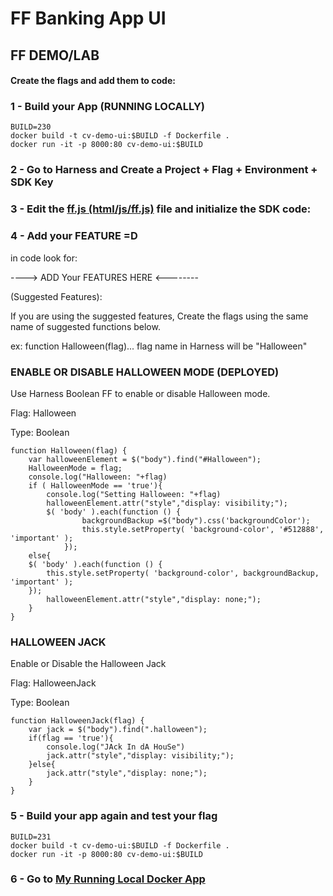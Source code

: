 # FF Banking App UI

## FF DEMO/LAB

#### Create the flags and add them to code:

### 1 - Build your App (RUNNING LOCALLY)

	BUILD=230
	docker build -t cv-demo-ui:$BUILD -f Dockerfile .
	docker run -it -p 8000:80 cv-demo-ui:$BUILD


### 2 - Go to Harness and Create a Project + Flag + Environment + SDK Key

### 3 - Edit the [ff.js (html/js/ff.js)](https://github.com/diegopereiraeng/harness-ff-bankingapp-ui/blob/main/html/js/ff.js) file and initialize the SDK code:

### 4 - Add your FEATURE =D

in code look for:

----> ADD Your FEATURES HERE <--------


(Suggested Features):

If you are using the suggested features, Create the flags using the same name of suggested functions below.

ex: function Halloween(flag)...
flag name in Harness will be "Halloween"

### ENABLE OR DISABLE HALLOWEEN MODE (DEPLOYED)
Use Harness Boolean FF to enable or disable Halloween mode.

Flag: Halloween

Type: Boolean

	function Halloween(flag) {
        var halloweenElement = $("body").find("#Halloween");
        HalloweenMode = flag;
        console.log("Halloween: "+flag)
        if ( HalloweenMode == 'true'){
            console.log("Setting Halloween: "+flag)
            halloweenElement.attr("style","display: visibility;");
            $( 'body' ).each(function () {
                    backgroundBackup =$("body").css('backgroundColor');
                    this.style.setProperty( 'background-color', '#512888', 'important' );
                });
        else{
        $( 'body' ).each(function () {
            this.style.setProperty( 'background-color', backgroundBackup, 'important' );
        });
            halloweenElement.attr("style","display: none;");
        }
    }

### HALLOWEEN JACK
Enable or Disable the Halloween Jack

Flag: HalloweenJack

Type: Boolean

	function HalloweenJack(flag) {
        var jack = $("body").find(".halloween");
        if(flag == 'true'){
            console.log("JAck In dA HouSe")
            jack.attr("style","display: visibility;");
        }else{
            jack.attr("style","display: none;");
        }
    }

### 5 - Build your app again and test your flag

    BUILD=231
	docker build -t cv-demo-ui:$BUILD -f Dockerfile .
	docker run -it -p 8000:80 cv-demo-ui:$BUILD

### 6 - Go to [My Running Local Docker App](http://localhost:8000/index.html)